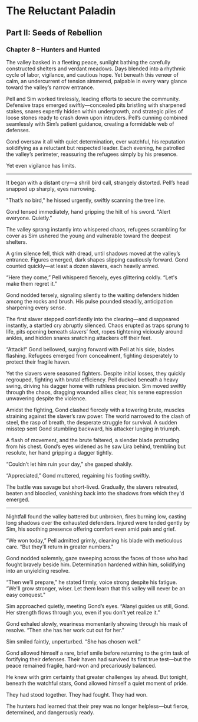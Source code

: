 # The Reluctant Paladin

## Part II: Seeds of Rebellion

### Chapter 8 – Hunters and Hunted

The valley basked in a fleeting peace, sunlight bathing the carefully constructed shelters and verdant meadows. Days blended into a rhythmic cycle of labor, vigilance, and cautious hope. Yet beneath this veneer of calm, an undercurrent of tension simmered, palpable in every wary glance toward the valley’s narrow entrance.

Pell and Sim worked tirelessly, leading efforts to secure the community. Defensive traps emerged swiftly—concealed pits bristling with sharpened stakes, snares expertly hidden within undergrowth, and strategic piles of loose stones ready to crash down upon intruders. Pell’s cunning combined seamlessly with Sim’s patient guidance, creating a formidable web of defenses.

Gond oversaw it all with quiet determination, ever watchful, his reputation solidifying as a reluctant but respected leader. Each evening, he patrolled the valley’s perimeter, reassuring the refugees simply by his presence.

Yet even vigilance has limits.

---

It began with a distant cry—a shrill bird call, strangely distorted. Pell’s head snapped up sharply, eyes narrowing.

"That’s no bird," he hissed urgently, swiftly scanning the tree line.

Gond tensed immediately, hand gripping the hilt of his sword. "Alert everyone. Quietly."

The valley sprang instantly into whispered chaos, refugees scrambling for cover as Sim ushered the young and vulnerable toward the deepest shelters.

A grim silence fell, thick with dread, until shadows moved at the valley’s entrance. Figures emerged, dark shapes slipping cautiously forward. Gond counted quickly—at least a dozen slavers, each heavily armed.

“Here they come,” Pell whispered fiercely, eyes glittering coldly. “Let's make them regret it.”

Gond nodded tersely, signaling silently to the waiting defenders hidden among the rocks and brush. His pulse pounded steadily, anticipation sharpening every sense.

The first slaver stepped confidently into the clearing—and disappeared instantly, a startled cry abruptly silenced. Chaos erupted as traps sprung to life, pits opening beneath slavers’ feet, ropes tightening viciously around ankles, and hidden snares snatching attackers off their feet.

“Attack!” Gond bellowed, surging forward with Pell at his side, blades flashing. Refugees emerged from concealment, fighting desperately to protect their fragile haven.

Yet the slavers were seasoned fighters. Despite initial losses, they quickly regrouped, fighting with brutal efficiency. Pell ducked beneath a heavy swing, driving his dagger home with ruthless precision. Sim moved swiftly through the chaos, dragging wounded allies clear, his serene expression unwavering despite the violence.

Amidst the fighting, Gond clashed fiercely with a towering brute, muscles straining against the slaver’s raw power. The world narrowed to the clash of steel, the rasp of breath, the desperate struggle for survival. A sudden misstep sent Gond stumbling backward, his attacker lunging in triumph.

A flash of movement, and the brute faltered, a slender blade protruding from his chest. Gond’s eyes widened as he saw Lira behind, trembling but resolute, her hand gripping a dagger tightly.

“Couldn’t let him ruin your day,” she gasped shakily.

“Appreciated,” Gond muttered, regaining his footing swiftly.

The battle was savage but short-lived. Gradually, the slavers retreated, beaten and bloodied, vanishing back into the shadows from which they'd emerged.

---

Nightfall found the valley battered but unbroken, fires burning low, casting long shadows over the exhausted defenders. Injured were tended gently by Sim, his soothing presence offering comfort even amid pain and grief.

“We won today,” Pell admitted grimly, cleaning his blade with meticulous care. “But they'll return in greater numbers."

Gond nodded solemnly, gaze sweeping across the faces of those who had fought bravely beside him. Determination hardened within him, solidifying into an unyielding resolve.

“Then we’ll prepare,” he stated firmly, voice strong despite his fatigue. “We'll grow stronger, wiser. Let them learn that this valley will never be an easy conquest."

Sim approached quietly, meeting Gond’s eyes. “Alanyi guides us still, Gond. Her strength flows through you, even if you don't yet realize it.”

Gond exhaled slowly, weariness momentarily showing through his mask of resolve. “Then she has her work cut out for her.”

Sim smiled faintly, unperturbed. “She has chosen well.”

Gond allowed himself a rare, brief smile before returning to the grim task of fortifying their defenses. Their haven had survived its first true test—but the peace remained fragile, hard-won and precariously balanced.

He knew with grim certainty that greater challenges lay ahead. But tonight, beneath the watchful stars, Gond allowed himself a quiet moment of pride.

They had stood together. They had fought. They had won.

The hunters had learned that their prey was no longer helpless—but fierce, determined, and dangerously ready.
